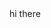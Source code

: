 <!DOCTYPE html>
<!-- Thanks to Quinn Hardbrook for scroll through animations-->
<html>
    <head>
        <meta charset="utf-8">
        <link href = "https://fonts.googleapis.com/css?family=Playfair+Display|PT+Serif|Zen+Dots&display=swap" rel="stylesheet">
    </head>
    <body>
        hi there
    </body>
</html>

<!--
**ZeRedBarron/ZeRedBarron** is a ✨ _special_ ✨ repository because its `README.md` (this file) appears on your GitHub profile.

Here are some ideas to get you started:

- 🔭 I’m currently working on ...
- 🌱 I’m currently learning ...
- 👯 I’m looking to collaborate on ...
- 🤔 I’m looking for help with ...
- 💬 Ask me about ...
- 📫 How to reach me: ...
- 😄 Pronouns: ...
- ⚡ Fun fact: ...
-->
